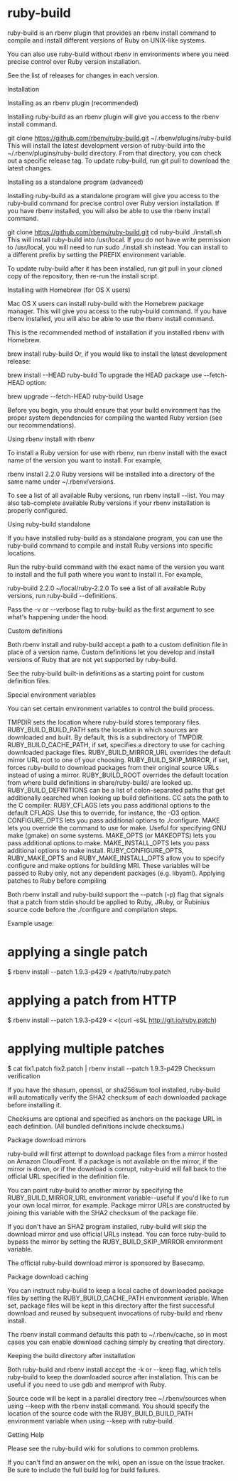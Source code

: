 # ruby-build

ruby-build is an rbenv plugin that provides an rbenv install command to compile and install different versions of Ruby on UNIX-like systems.

You can also use ruby-build without rbenv in environments where you need precise control over Ruby version installation.

See the list of releases for changes in each version.

Installation

Installing as an rbenv plugin (recommended)

Installing ruby-build as an rbenv plugin will give you access to the rbenv install command.

git clone https://github.com/rbenv/ruby-build.git ~/.rbenv/plugins/ruby-build
This will install the latest development version of ruby-build into the ~/.rbenv/plugins/ruby-build directory. From that directory, you can check out a specific release tag. To update ruby-build, run git pull to download the latest changes.

Installing as a standalone program (advanced)

Installing ruby-build as a standalone program will give you access to the ruby-build command for precise control over Ruby version installation. If you have rbenv installed, you will also be able to use the rbenv install command.

git clone https://github.com/rbenv/ruby-build.git
cd ruby-build
./install.sh
This will install ruby-build into /usr/local. If you do not have write permission to /usr/local, you will need to run sudo ./install.sh instead. You can install to a different prefix by setting the PREFIX environment variable.

To update ruby-build after it has been installed, run git pull in your cloned copy of the repository, then re-run the install script.

Installing with Homebrew (for OS X users)

Mac OS X users can install ruby-build with the Homebrew package manager. This will give you access to the ruby-build command. If you have rbenv installed, you will also be able to use the rbenv install command.

This is the recommended method of installation if you installed rbenv with Homebrew.

brew install ruby-build
Or, if you would like to install the latest development release:

brew install --HEAD ruby-build
To upgrade the HEAD package use --fetch-HEAD option:

brew upgrade --fetch-HEAD ruby-build
Usage

Before you begin, you should ensure that your build environment has the proper system dependencies for compiling the wanted Ruby version (see our recommendations).

Using rbenv install with rbenv

To install a Ruby version for use with rbenv, run rbenv install with the exact name of the version you want to install. For example,

rbenv install 2.2.0
Ruby versions will be installed into a directory of the same name under ~/.rbenv/versions.

To see a list of all available Ruby versions, run rbenv install --list. You may also tab-complete available Ruby versions if your rbenv installation is properly configured.

Using ruby-build standalone

If you have installed ruby-build as a standalone program, you can use the ruby-build command to compile and install Ruby versions into specific locations.

Run the ruby-build command with the exact name of the version you want to install and the full path where you want to install it. For example,

ruby-build 2.2.0 ~/local/ruby-2.2.0
To see a list of all available Ruby versions, run ruby-build --definitions.

Pass the -v or --verbose flag to ruby-build as the first argument to see what's happening under the hood.

Custom definitions

Both rbenv install and ruby-build accept a path to a custom definition file in place of a version name. Custom definitions let you develop and install versions of Ruby that are not yet supported by ruby-build.

See the ruby-build built-in definitions as a starting point for custom definition files.

Special environment variables

You can set certain environment variables to control the build process.

TMPDIR sets the location where ruby-build stores temporary files.
RUBY_BUILD_BUILD_PATH sets the location in which sources are downloaded and built. By default, this is a subdirectory of TMPDIR.
RUBY_BUILD_CACHE_PATH, if set, specifies a directory to use for caching downloaded package files.
RUBY_BUILD_MIRROR_URL overrides the default mirror URL root to one of your choosing.
RUBY_BUILD_SKIP_MIRROR, if set, forces ruby-build to download packages from their original source URLs instead of using a mirror.
RUBY_BUILD_ROOT overrides the default location from where build definitions in share/ruby-build/ are looked up.
RUBY_BUILD_DEFINITIONS can be a list of colon-separated paths that get additionally searched when looking up build definitions.
CC sets the path to the C compiler.
RUBY_CFLAGS lets you pass additional options to the default CFLAGS. Use this to override, for instance, the -O3 option.
CONFIGURE_OPTS lets you pass additional options to ./configure.
MAKE lets you override the command to use for make. Useful for specifying GNU make (gmake) on some systems.
MAKE_OPTS (or MAKEOPTS) lets you pass additional options to make.
MAKE_INSTALL_OPTS lets you pass additional options to make install.
RUBY_CONFIGURE_OPTS, RUBY_MAKE_OPTS and RUBY_MAKE_INSTALL_OPTS allow you to specify configure and make options for buildling MRI. These variables will be passed to Ruby only, not any dependent packages (e.g. libyaml).
Applying patches to Ruby before compiling

Both rbenv install and ruby-build support the --patch (-p) flag that signals that a patch from stdin should be applied to Ruby, JRuby, or Rubinius source code before the ./configure and compilation steps.

Example usage:

# applying a single patch
$ rbenv install --patch 1.9.3-p429 < /path/to/ruby.patch

# applying a patch from HTTP
$ rbenv install --patch 1.9.3-p429 < <(curl -sSL http://git.io/ruby.patch)

# applying multiple patches
$ cat fix1.patch fix2.patch | rbenv install --patch 1.9.3-p429
Checksum verification

If you have the shasum, openssl, or sha256sum tool installed, ruby-build will automatically verify the SHA2 checksum of each downloaded package before installing it.

Checksums are optional and specified as anchors on the package URL in each definition. (All bundled definitions include checksums.)

Package download mirrors

ruby-build will first attempt to download package files from a mirror hosted on Amazon CloudFront. If a package is not available on the mirror, if the mirror is down, or if the download is corrupt, ruby-build will fall back to the official URL specified in the definition file.

You can point ruby-build to another mirror by specifying the RUBY_BUILD_MIRROR_URL environment variable--useful if you'd like to run your own local mirror, for example. Package mirror URLs are constructed by joining this variable with the SHA2 checksum of the package file.

If you don't have an SHA2 program installed, ruby-build will skip the download mirror and use official URLs instead. You can force ruby-build to bypass the mirror by setting the RUBY_BUILD_SKIP_MIRROR environment variable.

The official ruby-build download mirror is sponsored by Basecamp.

Package download caching

You can instruct ruby-build to keep a local cache of downloaded package files by setting the RUBY_BUILD_CACHE_PATH environment variable. When set, package files will be kept in this directory after the first successful download and reused by subsequent invocations of ruby-build and rbenv install.

The rbenv install command defaults this path to ~/.rbenv/cache, so in most cases you can enable download caching simply by creating that directory.

Keeping the build directory after installation

Both ruby-build and rbenv install accept the -k or --keep flag, which tells ruby-build to keep the downloaded source after installation. This can be useful if you need to use gdb and memprof with Ruby.

Source code will be kept in a parallel directory tree ~/.rbenv/sources when using --keep with the rbenv install command. You should specify the location of the source code with the RUBY_BUILD_BUILD_PATH environment variable when using --keep with ruby-build.

Getting Help

Please see the ruby-build wiki for solutions to common problems.

If you can't find an answer on the wiki, open an issue on the issue tracker. Be sure to include the full build log for build failures.
